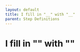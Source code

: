 ```yaml
---
layout: default
title: I fill in "__" with "__"
parent: Step Definitions
---
```


# I fill in "__" with "__"